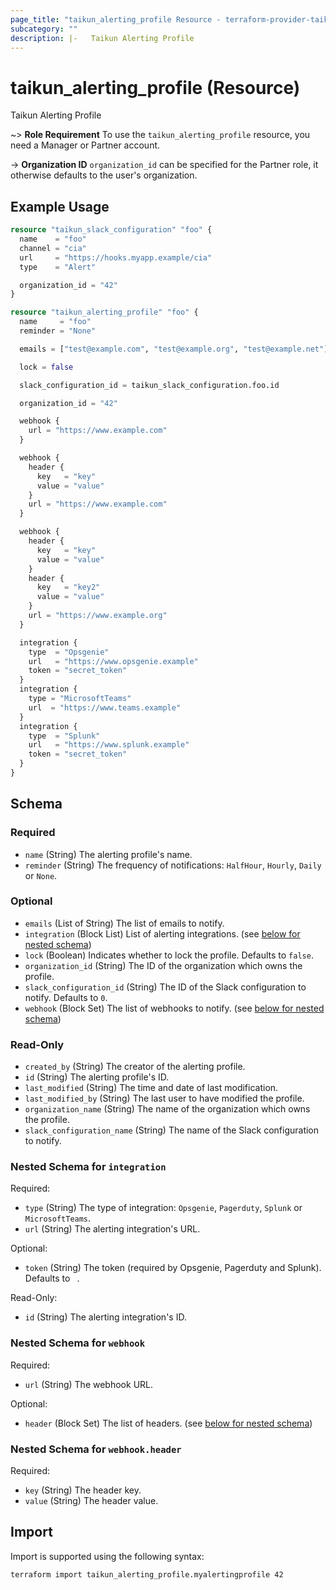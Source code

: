 ```yaml
---
page_title: "taikun_alerting_profile Resource - terraform-provider-taikun"
subcategory: ""
description: |-   Taikun Alerting Profile
---
```


# taikun_alerting_profile (Resource)

Taikun Alerting Profile

~> **Role Requirement** To use the `taikun_alerting_profile` resource, you need a Manager or Partner account.

-> **Organization ID** `organization_id` can be specified for the Partner role, it otherwise defaults to the user's organization.

## Example Usage

```terraform
resource "taikun_slack_configuration" "foo" {
  name    = "foo"
  channel = "cia"
  url     = "https://hooks.myapp.example/cia"
  type    = "Alert"

  organization_id = "42"
}

resource "taikun_alerting_profile" "foo" {
  name     = "foo"
  reminder = "None"

  emails = ["test@example.com", "test@example.org", "test@example.net"]

  lock = false

  slack_configuration_id = taikun_slack_configuration.foo.id

  organization_id = "42"

  webhook {
    url = "https://www.example.com"
  }

  webhook {
    header {
      key   = "key"
      value = "value"
    }
    url = "https://www.example.com"
  }

  webhook {
    header {
      key   = "key"
      value = "value"
    }
    header {
      key   = "key2"
      value = "value"
    }
    url = "https://www.example.org"
  }

  integration {
    type  = "Opsgenie"
    url   = "https://www.opsgenie.example"
    token = "secret_token"
  }
  integration {
    type = "MicrosoftTeams"
    url  = "https://www.teams.example"
  }
  integration {
    type  = "Splunk"
    url   = "https://www.splunk.example"
    token = "secret_token"
  }
}
```

<!-- schema generated by tfplugindocs -->
## Schema

### Required

- `name` (String) The alerting profile's name.
- `reminder` (String) The frequency of notifications: `HalfHour`, `Hourly`, `Daily` or `None`.

### Optional

- `emails` (List of String) The list of emails to notify.
- `integration` (Block List) List of alerting integrations. (see [below for nested schema](#nestedblock--integration))
- `lock` (Boolean) Indicates whether to lock the profile. Defaults to `false`.
- `organization_id` (String) The ID of the organization which owns the profile.
- `slack_configuration_id` (String) The ID of the Slack configuration to notify. Defaults to `0`.
- `webhook` (Block Set) The list of webhooks to notify. (see [below for nested schema](#nestedblock--webhook))

### Read-Only

- `created_by` (String) The creator of the alerting profile.
- `id` (String) The alerting profile's ID.
- `last_modified` (String) The time and date of last modification.
- `last_modified_by` (String) The last user to have modified the profile.
- `organization_name` (String) The name of the organization which owns the profile.
- `slack_configuration_name` (String) The name of the Slack configuration to notify.

<a id="nestedblock--integration"></a>
### Nested Schema for `integration`

Required:

- `type` (String) The type of integration: `Opsgenie`, `Pagerduty`, `Splunk` or `MicrosoftTeams`.
- `url` (String) The alerting integration's URL.

Optional:

- `token` (String) The token (required by Opsgenie, Pagerduty and Splunk). Defaults to ` `.

Read-Only:

- `id` (String) The alerting integration's ID.


<a id="nestedblock--webhook"></a>
### Nested Schema for `webhook`

Required:

- `url` (String) The webhook URL.

Optional:

- `header` (Block Set) The list of headers. (see [below for nested schema](#nestedblock--webhook--header))

<a id="nestedblock--webhook--header"></a>
### Nested Schema for `webhook.header`

Required:

- `key` (String) The header key.
- `value` (String) The header value.

## Import

Import is supported using the following syntax:

```shell
terraform import taikun_alerting_profile.myalertingprofile 42
```
